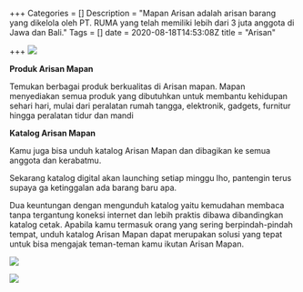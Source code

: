 +++
Categories = []
Description = "Mapan Arisan adalah arisan barang yang dikelola oleh PT. RUMA yang telah memiliki lebih dari 3 juta anggota di Jawa dan Bali."
Tags = []
date = 2020-08-18T14:53:08Z
title = "Arisan"

+++
![](/images/984-x-408-banne-mapan-arisan.png)

**Produk Arisan Mapan**

Temukan berbagai produk berkualitas di Arisan mapan. Mapan menyediakan semua produk yang dibutuhkan untuk membantu kehidupan sehari hari, mulai dari peralatan rumah tangga, elektronik, gadgets, furnitur hingga peralatan tidur dan mandi

**Katalog Arisan Mapan**

Kamu juga bisa unduh katalog Arisan Mapan dan dibagikan ke semua anggota dan kerabatmu.

Sekarang katalog digital akan launching setiap minggu lho, pantengin terus supaya ga ketinggalan ada barang baru apa.

Dua keuntungan dengan mengunduh katalog yaitu kemudahan membaca tanpa tergantung koneksi internet dan lebih praktis dibawa dibandingkan katalog cetak. Apabila kamu termasuk orang yang sering berpindah-pindah tempat, unduh katalog Arisan Mapan dapat merupakan solusi yang tepat untuk bisa mengajak teman-teman kamu ikutan Arisan Mapan.

![](/images/whatsapp-image-2020-11-17-at-16-02-40-2.jpeg)

![](/images/whatsapp-image-2020-11-17-at-16-02-40-3.jpeg)
